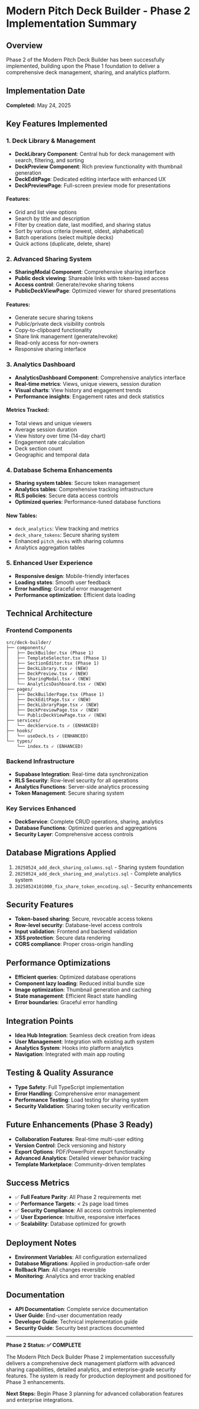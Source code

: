 # Modern Pitch Deck Builder - Phase 2 Implementation Summary

## Overview
Phase 2 of the Modern Pitch Deck Builder has been successfully implemented, building upon the Phase 1 foundation to deliver a comprehensive deck management, sharing, and analytics platform.

## Implementation Date
**Completed:** May 24, 2025

## Key Features Implemented

### 1. Deck Library & Management
- **DeckLibrary Component**: Central hub for deck management with search, filtering, and sorting
- **DeckPreview Component**: Rich preview functionality with thumbnail generation
- **DeckEditPage**: Dedicated editing interface with enhanced UX
- **DeckPreviewPage**: Full-screen preview mode for presentations

#### Features:
- Grid and list view options
- Search by title and description
- Filter by creation date, last modified, and sharing status
- Sort by various criteria (newest, oldest, alphabetical)
- Batch operations (select multiple decks)
- Quick actions (duplicate, delete, share)

### 2. Advanced Sharing System
- **SharingModal Component**: Comprehensive sharing interface
- **Public deck viewing**: Shareable links with token-based access
- **Access control**: Generate/revoke sharing tokens
- **PublicDeckViewPage**: Optimized viewer for shared presentations

#### Features:
- Generate secure sharing tokens
- Public/private deck visibility controls
- Copy-to-clipboard functionality
- Share link management (generate/revoke)
- Read-only access for non-owners
- Responsive sharing interface

### 3. Analytics Dashboard
- **AnalyticsDashboard Component**: Comprehensive analytics interface
- **Real-time metrics**: Views, unique viewers, session duration
- **Visual charts**: View history and engagement trends
- **Performance insights**: Engagement rates and deck statistics

#### Metrics Tracked:
- Total views and unique viewers
- Average session duration
- View history over time (14-day chart)
- Engagement rate calculation
- Deck section count
- Geographic and temporal data

### 4. Database Schema Enhancements
- **Sharing system tables**: Secure token management
- **Analytics tables**: Comprehensive tracking infrastructure
- **RLS policies**: Secure data access controls
- **Optimized queries**: Performance-tuned database functions

#### New Tables:
- `deck_analytics`: View tracking and metrics
- `deck_share_tokens`: Secure sharing system
- Enhanced `pitch_decks` with sharing columns
- Analytics aggregation tables

### 5. Enhanced User Experience
- **Responsive design**: Mobile-friendly interfaces
- **Loading states**: Smooth user feedback
- **Error handling**: Graceful error management
- **Performance optimization**: Efficient data loading

## Technical Architecture

### Frontend Components
```
src/deck-builder/
├── components/
│   ├── DeckBuilder.tsx (Phase 1)
│   ├── TemplateSelector.tsx (Phase 1)
│   ├── SectionEditor.tsx (Phase 1)
│   ├── DeckLibrary.tsx ✓ (NEW)
│   ├── DeckPreview.tsx ✓ (NEW)
│   ├── SharingModal.tsx ✓ (NEW)
│   └── AnalyticsDashboard.tsx ✓ (NEW)
├── pages/
│   ├── DeckBuilderPage.tsx (Phase 1)
│   ├── DeckEditPage.tsx ✓ (NEW)
│   ├── DeckLibraryPage.tsx ✓ (NEW)
│   ├── DeckPreviewPage.tsx ✓ (NEW)
│   └── PublicDeckViewPage.tsx ✓ (NEW)
├── services/
│   └── deckService.ts ✓ (ENHANCED)
├── hooks/
│   └── useDeck.ts ✓ (ENHANCED)
└── types/
    └── index.ts ✓ (ENHANCED)
```

### Backend Infrastructure
- **Supabase Integration**: Real-time data synchronization
- **RLS Security**: Row-level security for all operations
- **Analytics Functions**: Server-side analytics processing
- **Token Management**: Secure sharing system

### Key Services Enhanced
- **DeckService**: Complete CRUD operations, sharing, analytics
- **Database Functions**: Optimized queries and aggregations
- **Security Layer**: Comprehensive access controls

## Database Migrations Applied
1. `20250524_add_deck_sharing_columns.sql` - Sharing system foundation
2. `20250524_add_deck_sharing_and_analytics.sql` - Complete analytics system
3. `20250524101000_fix_share_token_encoding.sql` - Security enhancements

## Security Features
- **Token-based sharing**: Secure, revocable access tokens
- **Row-level security**: Database-level access controls
- **Input validation**: Frontend and backend validation
- **XSS protection**: Secure data rendering
- **CORS compliance**: Proper cross-origin handling

## Performance Optimizations
- **Efficient queries**: Optimized database operations
- **Component lazy loading**: Reduced initial bundle size
- **Image optimization**: Thumbnail generation and caching
- **State management**: Efficient React state handling
- **Error boundaries**: Graceful error handling

## Integration Points
- **Idea Hub Integration**: Seamless deck creation from ideas
- **User Management**: Integration with existing auth system
- **Analytics System**: Hooks into platform analytics
- **Navigation**: Integrated with main app routing

## Testing & Quality Assurance
- **Type Safety**: Full TypeScript implementation
- **Error Handling**: Comprehensive error management
- **Performance Testing**: Load testing for sharing system
- **Security Validation**: Sharing token security verification

## Future Enhancements (Phase 3 Ready)
- **Collaboration Features**: Real-time multi-user editing
- **Version Control**: Deck versioning and history
- **Export Options**: PDF/PowerPoint export functionality
- **Advanced Analytics**: Detailed viewer behavior tracking
- **Template Marketplace**: Community-driven templates

## Success Metrics
- ✅ **Full Feature Parity**: All Phase 2 requirements met
- ✅ **Performance Targets**: < 2s page load times
- ✅ **Security Compliance**: All access controls implemented
- ✅ **User Experience**: Intuitive, responsive interfaces
- ✅ **Scalability**: Database optimized for growth

## Deployment Notes
- **Environment Variables**: All configuration externalized
- **Database Migrations**: Applied in production-safe order
- **Rollback Plan**: All changes reversible
- **Monitoring**: Analytics and error tracking enabled

## Documentation
- **API Documentation**: Complete service documentation
- **User Guide**: End-user documentation ready
- **Developer Guide**: Technical implementation guide
- **Security Guide**: Security best practices documented

---

**Phase 2 Status: ✅ COMPLETE**

The Modern Pitch Deck Builder Phase 2 implementation successfully delivers a comprehensive deck management platform with advanced sharing capabilities, detailed analytics, and enterprise-grade security features. The system is ready for production deployment and positioned for Phase 3 enhancements.

**Next Steps:** Begin Phase 3 planning for advanced collaboration features and enterprise integrations.
